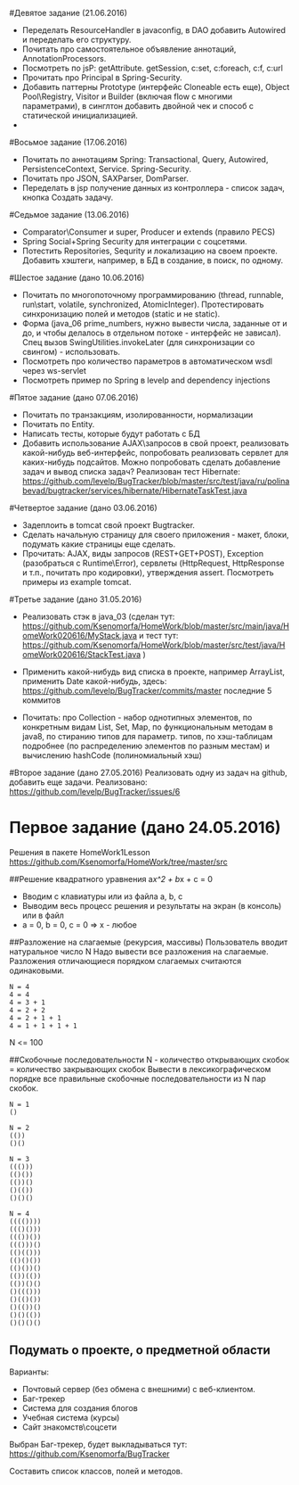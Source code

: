 #Девятое задание (21.06.2016)
* Переделать ResourceHandler в javaconfig, в DAO добавить Autowired и переделать его структуру.
* Почитать про самостоятельное объявление аннотаций, AnnotationProcessors.
* Посмотреть по jsP: getAttribute. getSession, c:set, c:foreach, c:f, c:url
* Прочитать про Principal в Spring-Security. 
* Добавить паттерны Prototype (интерфейс Cloneable есть еще), Object Pool\Registry, Visitor и Builder (включая flow с многими параметрами), в синглтон добавить двойной чек и способ с статической инициализацией.
* 

#Восьмое задание (17.06.2016)
* Почитать по аннотациям Spring: Transactional, Query, Autowired, PersistenceContext, Service. Spring-Security. 
* Почитать про JSON, SAXParser, DomParser.
* Переделать в jsp получение данных из контроллера - список задач, кнопка Создать задачу. 

#Седьмое задание (13.06.2016)

* Comparator\Consumer и super, Producer и extends (правило PECS)
* Spring Social+Spring Security для интеграции с соцсетями.
* Потестить Repositories, Sequrity и локализацию на своем проекте. Добавить хэштеги, например, в БД в создание, в поиск, по одному.

#Шестое задание (дано 10.06.2016)
* Почитать по многопоточному программированию (thread, runnable, run\start, volatile, synchronized, AtomicInteger). Протестировать синхронизацию полей и методов (static и не static).
* Форма (java_06 prime_numbers, нужно вывести числа, заданные от и до, и чтобы делалось в отдельном потоке - интерфейс не зависал). Спец вызов SwingUtilities.invokeLater (для синхронизации со свингом) - использовать.
* Посмотреть про количество параметров в автоматическом wsdl через ws-servlet
* Посмотреть пример по Spring в levelp and dependency injections
 
#Пятое задание (дано 07.06.2016)
* Почитать по транзакциям, изолированности, нормализации 
* Почитать по Entity.
* Написать тесты, которые будут работать с БД
* Добавить использование AJAX\запросов в свой проект, реализовать какой-нибудь веб-интерфейс, попробовать реализовать сервлет для каких-нибудь подсайтов. Можно попробовать сделать добавление задач и вывод списка задач?
Реализован тест Hibernate: https://github.com/levelp/BugTracker/blob/master/src/test/java/ru/polinabevad/bugtracker/services/hibernate/HibernateTaskTest.java 

#Четвертое задание (дано 03.06.2016)
* Задеплоить в tomcat свой проект Bugtracker.
* Сделать начальную страницу для своего приложения - макет, блоки, подумать какие страницы еще сделать.
* Прочитать: AJAX, виды запросов (REST+GET+POST), Exception (разобраться с Runtime\Error), сервлеты (HttpRequest, HttpResponse и т.п., почитать про кодировки), утверждения assert. Посмотреть примеры из example tomcat.

#Третье задание (дано 31.05.2016)
* Реализовать стэк в java_03 (сделан тут: https://github.com/Ksenomorfa/HomeWork/blob/master/src/main/java/HomeWork020616/MyStack.java и тест тут: https://github.com/Ksenomorfa/HomeWork/blob/master/src/test/java/HomeWork020616/StackTest.java )
* Применить какой-нибудь вид списка в проекте, например ArrayList, применить Date какой-нибудь, здесь: https://github.com/levelp/BugTracker/commits/master последние 5 коммитов

* Почитать: про Collection - набор однотипных элементов, по конкретным видам List, Set, Map, по функциональным методам в java8, по стиранию типов для параметр. типов, по хэш-таблицам подробнее (по распределению элементов по разным местам) и вычислению hashCode (полиномиальный хэш)

#Второе задание (дано 27.05.2016)
Реализовать одну из задач на github, добавить еще задачи.
Реализовано: https://github.com/levelp/BugTracker/issues/6  
# Первое задание (дано 24.05.2016)

Решения в пакете HomeWork1Lesson https://github.com/Ksenomorfa/HomeWork/tree/master/src

##Решение квадратного уравнения a*x^2 + b*x + c = 0
 * Вводим с клавиатуры или из файла a, b, c
 * Выводим весь процесс решения и результаты на экран (в консоль) или в файл
 * a = 0, b = 0, c = 0  =>  x - любое
  
##Разложение на слагаемые (рекурсия, массивы)
Пользователь вводит натуральное число N
Надо вывести все разложения на слагаемые. Разложения отличающиеся порядком слагаемых считаются одинаковыми.
```
N = 4
4 = 4
4 = 3 + 1
4 = 2 + 2
4 = 2 + 1 + 1
4 = 1 + 1 + 1 + 1
```
N <= 100

##Скобочные последовательности
N - количество открывающих скобок = количество закрывающих скобок
Вывести в лексикографическом порядке все правильные скобочные последовательности из N пар скобок.
```
N = 1
()
```
```
N = 2
(())
()()
```
```
N = 3
((()))
(()())
(())()
()(())
()()()
```
```
N = 4
(((())))
((()()))
((())())
((()))()
(()(()))
(()()())
(()())()
(())(())
(())()()
()((()))
()(()())
()(())()
()()(())
()()()()
```

## Подумать о проекте, о предметной области
Варианты:
* Почтовый сервер (без обмена с внешними) с веб-клиентом.
* Баг-трекер
* Система для создания блогов
* Учебная система (курсы)
* Сайт знакомств\соцсети 

Выбран Баг-трекер, будет выкладываться тут: https://github.com/Ksenomorfa/BugTracker 

Составить список классов, полей и методов.
